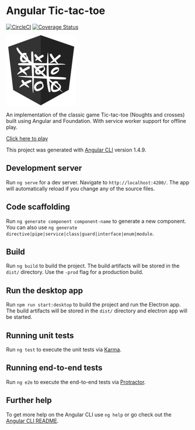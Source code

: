 # Angular Tic-tac-toe

[![CircleCI](https://circleci.com/gh/edoparearyee/tic-tac-toe.svg?style=shield)](https://circleci.com/gh/edoparearyee/tic-tac-toe)
[![Coverage Status](https://coveralls.io/repos/github/edoparearyee/tic-tac-toe/badge.svg?branch=master)](https://coveralls.io/github/edoparearyee/tic-tac-toe?branch=master)

[![Angular Tic-tac-toe](https://raw.githubusercontent.com/edoparearyee/tic-tac-toe/master/src/assets/icons/android-chrome-192x192.png)](https://angular-tic-tac-toe-4e911.firebaseapp.com/)

An implementation of the classic game Tic-tac-toe (Noughts and crosses) built using Angular and Foundation. With service worker support for offline play.

[Click here to play](https://angular-tic-tac-toe-4e911.firebaseapp.com/)


This project was generated with [Angular CLI](https://github.com/angular/angular-cli) version 1.4.9.

## Development server

Run `ng serve` for a dev server. Navigate to `http://localhost:4200/`. The app will automatically reload if you change any of the source files.

## Code scaffolding

Run `ng generate component component-name` to generate a new component. You can also use `ng generate directive|pipe|service|class|guard|interface|enum|module`.

## Build

Run `ng build` to build the project. The build artifacts will be stored in the `dist/` directory. Use the `-prod` flag for a production build.


## Run the desktop app

Run `npm run start:desktop` to build the project and run the Electron app. The build artifacts will be stored in the `dist/` directory and electron app will be started.

## Running unit tests

Run `ng test` to execute the unit tests via [Karma](https://karma-runner.github.io).

## Running end-to-end tests

Run `ng e2e` to execute the end-to-end tests via [Protractor](http://www.protractortest.org/).

## Further help

To get more help on the Angular CLI use `ng help` or go check out the [Angular CLI README](https://github.com/angular/angular-cli/blob/master/README.md).
